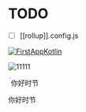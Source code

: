 # TODO

- [ ] [[rollup]].config.js

[![FirstAppKotlin](https://github-readme-stats.vercel.app/api/pin/?username=PinghuaZhuang&repo=ZProgress&theme=radical)](https://github.com/hendrasob/FoodApp)

![11111](https://activity-graph.herokuapp.com/graph?username=PinghuaZhuang&theme=react-dark)

<img src="https://sc04.alicdn.com/kf/H14af7b14fe89428eaf2e403e452e377cI.jpg" alt="111" style="zoom:15%;" align="left" />  你好时节

你好时节
